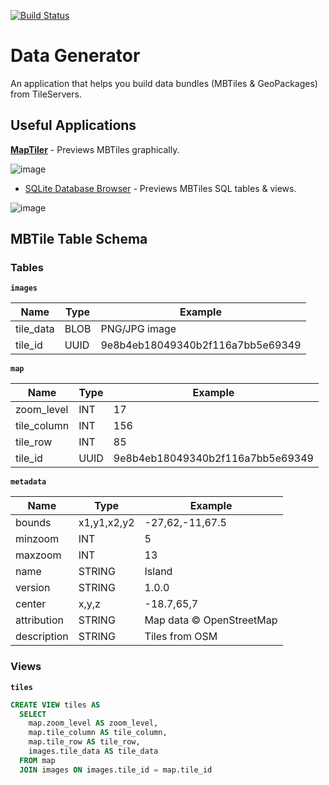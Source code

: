 [![Build Status](https://travis-ci.org/dlcspm/data-generator.svg?branch=master)](https://travis-ci.org/dlcspm/data-generator)

# Data Generator

An application that helps you build data bundles (MBTiles & GeoPackages) from TileServers.

## Useful Applications

**[MapTiler](https://www.maptiler.com)** - Previews MBTiles graphically.

![image](https://cloud.githubusercontent.com/assets/550895/16849152/3a88b8ea-49c7-11e6-91bd-ead7c08569c4.png)

- [SQLite Database Browser](http://sqlitebrowser.org/) - Previews MBTiles SQL tables & views.

![image](https://cloud.githubusercontent.com/assets/550895/16849211/77e61188-49c7-11e6-9a05-e42bc30d2fea.png)

## MBTile Table Schema

### Tables

**`images`**

| Name      | Type | Example                          |
|-----------|------|----------------------------------|
| tile_data | BLOB | PNG/JPG image                    |
| tile_id   | UUID | 9e8b4eb18049340b2f116a7bb5e69349 |

**`map`**

| Name        | Type  | Example                          |
|-------------|-------|----------------------------------|
| zoom_level  | INT   | 17                               |
| tile_column | INT   | 156                              |
| tile_row    | INT   | 85                               |
| tile_id     | UUID  | 9e8b4eb18049340b2f116a7bb5e69349 |

**`metadata`**

| Name        | Type        | Example                 |
|-------------|-------------|--------------------------|
| bounds      | x1,y1,x2,y2 | -27,62,-11,67.5          |
| minzoom     | INT         | 5                        |
| maxzoom     | INT         | 13                       |
| name        | STRING      | Island                   |
| version     | STRING      | 1.0.0                    |
| center      | x,y,z       | -18.7,65,7               |
| attribution | STRING      | Map data © OpenStreetMap |
| description | STRING      | Tiles from OSM           |

### Views

**`tiles`**

```sql
CREATE VIEW tiles AS
  SELECT
    map.zoom_level AS zoom_level,
    map.tile_column AS tile_column,
    map.tile_row AS tile_row,
    images.tile_data AS tile_data
  FROM map
  JOIN images ON images.tile_id = map.tile_id
```
